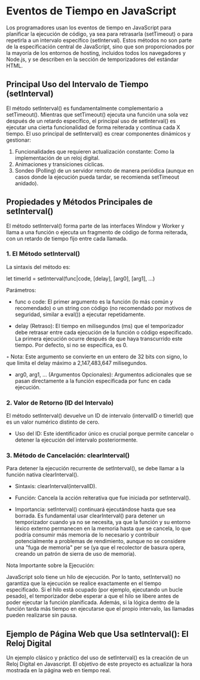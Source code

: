 # Eventos de Tiempo en JavaScript

Los programadores usan los eventos de tiempo en JavaScript para planificar la ejecución de código, ya sea para retrasarla (setTimeout) o para repetirla a un intervalo específico (setInterval). Estos métodos no son parte de la especificación central de JavaScript, sino que son proporcionados por la mayoría de los entornos de hosting, incluidos todos los navegadores y Node.js, y se describen en la sección de temporizadores del estándar HTML. 

## Principal Uso del Intervalo de Tiempo (setInterval) 

El método setInterval() es fundamentalmente complementario a setTimeout(). Mientras que setTimeout() ejecuta una función una sola vez después de un retardo específico, el principal uso de setInterval() es ejecutar una cierta funcionalidad de forma reiterada y continua cada X tiempo. El uso principal de setInterval() es crear componentes dinámicos y gestionar: 

1. Funcionalidades que requieren actualización constante: Como la implementación de un reloj digital. 
2. Animaciones y transiciones cíclicas. 
3. Sondeo (Polling) de un servidor remoto de manera periódica (aunque en casos donde la ejecución pueda tardar, se recomienda setTimeout anidado). 

## Propiedades y Métodos Principales de setInterval() 

El método setInterval() forma parte de las interfaces Window y Worker y llama a una función o ejecuta un fragmento de código de forma reiterada, con un retardo de tiempo fijo entre cada llamada. 

### 1. El Método setInterval() 

La sintaxis del método es: 

let timerId = setInterval(func|code, [delay], [arg0], [arg1], ...) 

Parámetros: 

- func o code: El primer argumento es la función (lo más común y recomendado) o un string con código (no recomendado por motivos de seguridad, similar a eval()) a ejecutar repetidamente. 

- delay (Retraso): El tiempo en milisegundos (ms) que el temporizador debe retrasar entre cada ejecución de la función o código especificado. La primera ejecución ocurre después de que haya transcurrido este tiempo. Por defecto, si no se especifica, es 0. 

◦ Nota: Este argumento se convierte en un entero de 32 bits con signo, lo que limita el delay máximo a 2,147,483,647 milisegundos. 

- arg0, arg1, ... (Argumentos Opcionales): Argumentos adicionales que se pasan directamente a la función especificada por func en cada ejecución. 

### 2. Valor de Retorno (ID del Intervalo) 

El método setInterval() devuelve un ID de intervalo (intervalID o timerId) que es un valor numérico distinto de cero. 

- Uso del ID: Este identificador único es crucial porque permite cancelar o detener la ejecución del intervalo posteriormente. 

### 3. Método de Cancelación: clearInterval() 

Para detener la ejecución recurrente de setInterval(), se debe llamar a la función nativa clearInterval(). 

- Sintaxis: clearInterval(intervalID). 

- Función: Cancela la acción reiterativa que fue iniciada por setInterval(). 

- Importancia: setInterval() continuará ejecutándose hasta que sea borrada. Es fundamental usar clearInterval() para detener un temporizador cuando ya no se necesita, ya que la función y su entorno léxico externo permanecen en la memoria hasta que se cancela, lo que podría consumir más memoria de lo necesario y contribuir potencialmente a problemas de rendimiento, aunque no se considere una "fuga de memoria" per se (ya que el recolector de basura opera, creando un patrón de sierra de uso de memoria). 

Nota Importante sobre la Ejecución: 

JavaScript solo tiene un hilo de ejecución. Por lo tanto, setInterval() no garantiza que la ejecución se realice exactamente en el tiempo especificado. Si el hilo está ocupado (por ejemplo, ejecutando un bucle pesado), el temporizador debe esperar a que el hilo se libere antes de poder ejecutar la función planificada. Además, si la lógica dentro de la función tarda más tiempo en ejecutarse que el propio intervalo, las llamadas pueden realizarse sin pausa. 

## Ejemplo de Página Web que Usa setInterval(): El Reloj Digital 

Un ejemplo clásico y práctico del uso de setInterval() es la creación de un Reloj Digital en Javascript. El objetivo de este proyecto es actualizar la hora mostrada en la página web en tiempo real.